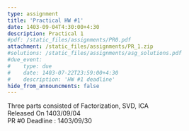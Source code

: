 ```yaml
---
type: assignment
title: 'Practical HW #1'
date: 1403-09-04T4:30:00+4:30
description: Practical 1
#pdf: /static_files/assignments/PR0.pdf
attachment: /static_files/assignments/PR_1.zip
#solutions: /static_files/assignments/asg_solutions.pdf
#due_event: 
#    type: due
#    date: 1403-07-22T23:59:00+4:30
#    description: 'HW #1 deadline'
hide_from_announcments: false
---
```

Three parts consisted of Factorization, SVD, ICA<br>
Released On 1403/09/04<br>
PR #0 Deadline : 1403/09/30
